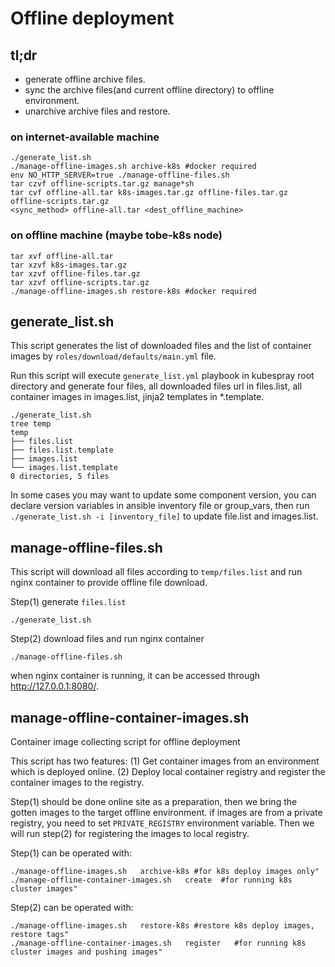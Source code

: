# Offline deployment

## tl;dr

* generate offline archive files.
* sync the archive files(and current offline directory) to offline environment.
* unarchive archive files and restore.

### on internet-available machine

```shell
./generate_list.sh
./manage-offline-images.sh archive-k8s #docker required
env NO_HTTP_SERVER=true ./manage-offline-files.sh
tar czvf offline-scripts.tar.gz manage*sh
tar cvf offline-all.tar k8s-images.tar.gz offline-files.tar.gz offline-scripts.tar.gz
<sync_method> offline-all.tar <dest_offline_machine>
```

### on offline machine (maybe tobe-k8s node)

```shell
tar xvf offline-all.tar
tar xzvf k8s-images.tar.gz
tar xzvf offline-files.tar.gz
tar xzvf offline-scripts.tar.gz
./manage-offline-images.sh restore-k8s #docker required
```

## generate_list.sh

This script generates the list of downloaded files and the list of container images by `roles/download/defaults/main.yml` file.

Run this script will execute `generate_list.yml` playbook in kubespray root directory and generate four files,
all downloaded files url in files.list, all container images in images.list, jinja2 templates in *.template.

```shell
./generate_list.sh
tree temp
temp
├── files.list
├── files.list.template
├── images.list
└── images.list.template
0 directories, 5 files
```

In some cases you may want to update some component version, you can declare version variables in ansible inventory file or group_vars,
then run `./generate_list.sh -i [inventory_file]` to update file.list and images.list.

## manage-offline-files.sh

This script will download all files according to `temp/files.list` and run nginx container to provide offline file download.

Step(1) generate `files.list`

```shell
./generate_list.sh
```

Step(2) download files and run nginx container

```shell
./manage-offline-files.sh
```

when nginx container is running, it can be accessed through <http://127.0.0.1:8080/>.

## manage-offline-container-images.sh

Container image collecting script for offline deployment

This script has two features:
(1) Get container images from an environment which is deployed online.
(2) Deploy local container registry and register the container images to the registry.

Step(1) should be done online site as a preparation, then we bring the gotten images
to the target offline environment. if images are from a private registry,
you need to set `PRIVATE_REGISTRY` environment variable.
Then we will run step(2) for registering the images to local registry.

Step(1) can be operated with:

```shell
./manage-offline-images.sh   archive-k8s #for k8s deploy images only"
./manage-offline-container-images.sh   create  #for running k8s cluster images"
```

Step(2) can be operated with:

```shell
./manage-offline-images.sh   restore-k8s #restore k8s deploy images, restore tags"
./manage-offline-container-images.sh   register   #for running k8s cluster images and pushing images"
```
